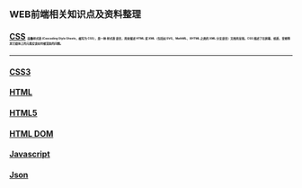 ### WEB前端相关知识点及资料整理
#### [CSS][3]  <b style="font-size:5px">层叠样式表 (Cascading Style Sheets，缩写为 CSS），是一种 样式表 语言，用来描述 HTML 或 XML（包括如 SVG、MathML、XHTML 之类的 XML 分支语言）文档的呈现。CSS 描述了在屏幕、纸质、音频等其它媒体上的元素应该如何被渲染的问题。</b>
[3]:https://github.com/Weitians/notes/blob/master/CSS.md
_____

#### [CSS3][4]
[4]:https://github.com/Weitians/notes/blob/master/CSS3.md

#### [HTML][1]
[1]:https://github.com/Weitians/notes/blob/master/HTML.md

#### [HTML5][2]
[2]:https://github.com/Weitians/notes/blob/master/HTML5.md

#### [HTML DOM][5]
[5]:https://github.com/Weitians/notes/blob/master/HTML%20DOM.md

#### [Javascript][6]
[6]:https://github.com/Weitians/notes/blob/master/Javascript.md

#### [Json][7]
[7]:https://github.com/Weitians/notes/blob/master/Json.md



